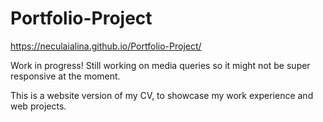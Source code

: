 # Portfolio-Project

https://neculaialina.github.io/Portfolio-Project/

Work in progress! Still working on media queries so it might not be super responsive at the moment.

This is a website version of my CV, to showcase my work experience and web projects.
